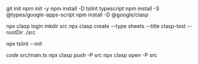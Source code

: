 git init
npm init -y
npm install -D tslint typescript
npm install -S @types/google-apps-script
npm install -D @google/clasp

npx clasp login
mkdir src
npx clasp create --type sheets --title clasp-test --rootDir ./src

npx tslint --init


code src/main.ts
npx clasp push -P src
npx clasp open -P src
